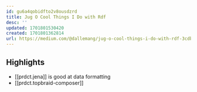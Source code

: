 ```yaml
---
id: gu6a4qobidfto2v8ousdzrd
title: Jug O Cool Things I Do with Rdf
desc: ''
updated: 1701801530420
created: 1701801362814
url: https://medium.com/@dallemang/jug-o-cool-things-i-do-with-rdf-3cdb5b059192
---
```


## Highlights

- [[prdct.jena]] is good at data formatting
- [[prdct.topbraid-composer]]